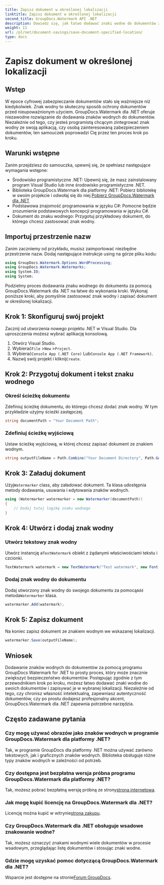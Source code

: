 ```yaml
---
title: Zapisz dokument w określonej lokalizacji
linktitle: Zapisz dokument w określonej lokalizacji
second_title: GroupDocs.Watermark API .NET
description: Dowiedz się, jak łatwo dodawać znaki wodne do dokumentów za pomocą GroupDocs.Watermark dla .NET, korzystając z tego przewodnika krok po kroku. Zwiększ bezpieczeństwo dokumentów.
weight: 11
url: /pl/net/document-savings/save-document-specified-location/
type: docs
---
```

# Zapisz dokument w określonej lokalizacji

## Wstęp
W epoce cyfrowej zabezpieczanie dokumentów stało się ważniejsze niż kiedykolwiek. Znak wodny to skuteczny sposób ochrony dokumentów przed nieupoważnionym użyciem. GroupDocs.Watermark dla .NET oferuje niezawodne rozwiązanie do dodawania znaków wodnych do dokumentów. Niezależnie od tego, czy jesteś programistą chcącym zintegrować znak wodny ze swoją aplikacją, czy osobą zainteresowaną zabezpieczeniem dokumentów, ten samouczek poprowadzi Cię przez ten proces krok po kroku.
## Warunki wstępne
Zanim przejdziesz do samouczka, upewnij się, że spełniasz następujące wymagania wstępne:
- Środowisko programistyczne .NET: Upewnij się, że masz zainstalowany program Visual Studio lub inne środowisko programistyczne .NET.
-  Biblioteka GroupDocs.Watermark dla platformy .NET: Pobierz bibliotekę w swoim projekcie i odwołaj się do niej.[Pobierz GroupDocs.Watermark dla .NET](https://releases.groupdocs.com/Watermark/net/)
- Podstawowa znajomość programowania w języku C#: Pomocne będzie zrozumienie podstawowych koncepcji programowania w języku C#.
- Dokument do znaku wodnego: Przygotuj przykładowy dokument, do którego chcesz zastosować znak wodny.
## Importuj przestrzenie nazw
Zanim zaczniemy od przykładu, musisz zaimportować niezbędne przestrzenie nazw. Dodaj następujące instrukcje using na górze pliku kodu:
```csharp
using GroupDocs.Watermark.Options.WordProcessing;
using GroupDocs.Watermark.Watermarks;
using System.IO;
using System;
```
Podzielmy proces dodawania znaku wodnego do dokumentu za pomocą GroupDocs.Watermark dla .NET na łatwe do wykonania kroki. Wykonaj poniższe kroki, aby pomyślnie zastosować znak wodny i zapisać dokument w określonej lokalizacji.
## Krok 1: Skonfiguruj swój projekt
Zacznij od utworzenia nowego projektu .NET w Visual Studio. Dla uproszczenia możesz wybrać aplikację konsolową.
1. Otwórz Visual Studio.
2.  Wybierać`File` >`New` >`Project`.
3.  Wybierać`Console App (.NET Core)` Lub`Console App (.NET Framework)`.
4.  Nazwij swój projekt i kliknij`Create`.

## Krok 2: Przygotuj dokument i tekst znaku wodnego
### Określ ścieżkę dokumentu
Zdefiniuj ścieżkę dokumentu, do którego chcesz dodać znak wodny. W tym przykładzie użyjmy ścieżki zastępczej.
```csharp
string documentPath = "Your Document Path";
```
### Zdefiniuj ścieżkę wyjściową
Ustaw ścieżkę wyjściową, w której chcesz zapisać dokument ze znakiem wodnym.
```csharp
string outputFileName = Path.Combine("Your Document Directory", Path.GetFileName(documentPath));
```
## Krok 3: Załaduj dokument
 Użyj`Watermarker` class, aby załadować dokument. Ta klasa udostępnia metody dodawania, usuwania i edytowania znaków wodnych.
```csharp
using (Watermarker watermarker = new Watermarker(documentPath))
{
    // Dodaj tutaj logikę znaku wodnego
}
```
## Krok 4: Utwórz i dodaj znak wodny

### Utwórz tekstowy znak wodny
 Utwórz instancję a`TextWatermark` obiekt z żądanymi właściwościami tekstu i czcionki.
```csharp
TextWatermark watermark = new TextWatermark("Test watermark", new Font("Arial", 12));
```
### Dodaj znak wodny do dokumentu
 Dodaj utworzony znak wodny do swojego dokumentu za pomocą`Add` metoda`Watermarker` klasa.
```csharp
watermarker.Add(watermark);
```
## Krok 5: Zapisz dokument
Na koniec zapisz dokument ze znakiem wodnym we wskazanej lokalizacji.
```csharp
watermarker.Save(outputFileName);
```
## Wniosek
Dodawanie znaków wodnych do dokumentów za pomocą programu GroupDocs Watermark for .NET to prosty proces, który może znacznie zwiększyć bezpieczeństwo dokumentów. Postępując zgodnie z tym przewodnikiem krok po kroku, możesz łatwo dodawać znaki wodne do swoich dokumentów i zapisywać je w wybranej lokalizacji. Niezależnie od tego, czy chronisz własność intelektualną, zapewniasz autentyczność dokumentów, czy po prostu dodajesz profesjonalny akcent, GroupDocs.Watermark dla .NET zapewnia potrzebne narzędzia.
## Często zadawane pytania
### Czy mogę używać obrazów jako znaków wodnych w programie GroupDocs.Watermark dla platformy .NET?
Tak, w programie GroupDocs dla platformy .NET można używać zarówno tekstowych, jak i graficznych znaków wodnych. Biblioteka obsługuje różne typy znaków wodnych w zależności od potrzeb.
### Czy dostępna jest bezpłatna wersja próbna programu GroupDocs.Watermark dla platformy .NET?
 Tak, możesz pobrać bezpłatną wersję próbną ze strony[strona internetowa](https://releases.groupdocs.com/).
### Jak mogę kupić licencję na GroupDocs.Watermark dla .NET?
 Licencję można kupić w witrynie[strona zakupu](https://purchase.groupdocs.com/buy).
### Czy GroupDocs.Watermark dla .NET obsługuje wsadowe znakowanie wodne?
Tak, możesz oznaczyć znakami wodnymi wiele dokumentów w procesie wsadowym, przeglądając listę dokumentów i stosując znaki wodne.
### Gdzie mogę uzyskać pomoc dotyczącą GroupDocs.Watermark dla .NET?
 Wsparcie jest dostępne na stronie[Forum GroupDocs](https://forum.groupdocs.com/c/watermark/19).